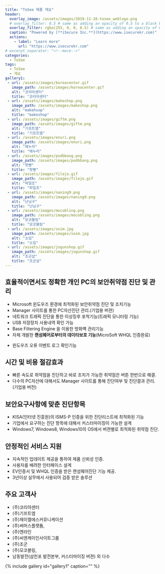 ```yaml
---
title: "ToSee 제품 개요"
header:
  overlay_image: /assets/images/2019-11-28-tosee_weblogo.png
  # overlay_filter: 0.5 # same as adding an opacity of 0.5 to a black background or "rgba(255, 0, 0, 0.5)"
  overlay_filter: rgba(255, 0, 0, 0.5) # same as adding an opacity of 0.5 to a black background or "rgba(255, 0, 0, 0.5)"
  caption: "Powered by [**iSecure Inc.**](https://www.isecurekr.com)"
  actions:
    - label: "Learn more"
      url: "https://www.isecurekr.com"
# excerpt_separator: "<!--more-->"
categories:
  - ToSee
tags:
  - ToSee
  - 개요
gallery1:
 - url: /assets/images/koreacenter.gif
   image_path: /assets/images/koreacenter.gif
   alt: "코리아센터"
   title: "코리아센터"
 - url: /assets/images/makeshop.png
   image_path: /assets/images/makeshop.png
   alt: "makehsop"
   title: "makeshop"
 - url: /assets/images/giftm.png
   image_path: /assets/images/giftm.png
   alt: "기프트엠"
   title: "기프트엠"
 - url: /assets/images/enuri.png
   image_path: /assets/images/enuri.png
   alt: "에누리"
   title: "에누리"
 - url: /assets/images/podbbang.png
   image_path: /assets/images/podbbang.png
   alt: "팟빵"
   title: "팟빵"
 - url: /assets/images/filejo.gif
   image_path: /assets/images/filejo.gif
   alt: "파일조"
   title: "파일조"
 - url: /assets/images/naning9.png
   image_path: /assets/images/naning9.png
   alt: "난닝구"
   title: "난닝구"
 - url: /assets/images/mocobling.png
   image_path: /assets/images/mocobling.png
   alt: "모코블링"
   title: "모코블링"
 - url: /assets/images/soim.jpg
   image_path: /assets/images/soim.jpg
   alt: "소임"
   title: "소임"
 - url: /assets/images/jogunshop.gif
   image_path: /assets/images/jogunshop.gif
   alt: "조군샵"
   title: "조군샵"
---
```


## 효율적이면서도 정확한 개인 PC의 보안취약점 진단 및 관리
   * Microsoft 윈도우즈 환경에 최적화된 보안취약점 진단 및 조치기능
   * Manager 사이트를 통한 PC자산진단 관리.(기업용 버젼)
   * 네트워크 트래픽 진단을 통한 이상징후 포착기능(트래픽 모니터링 기능)
   * USB 저장장치 사용내역 확인 가능
   * Base Filtering Engine 을 이용한 방화벽 관리기능
   * 자체 개발한 **랜섬웨어로부터의 데이타보호 기능**(MicroSoft WHQL 인증완료)
   <!-- * Work and Life Balance 관리를 위한 52시간 관리기능(기업용 버젼) -->
   * 윈도우즈 오류 이벤트 로그 확인기능

## 시간 및 비용 절감효과
   * 빠른 속도로 취약점을 진단하고 바로 조치가 가능한 취약점은 버튼 한번으로 해결.
   * 다수의 PC자산에 대해서도 Manager 사이트를 통해 진단여부 및 진단결과 관리.(기업용 버전)

## 보안요구사항에 맞춘 진단항목
   * KISA(인터넷 진흥원)의 ISMS-P 인증을 위한 진단리스트에 최적화된 기능
   * 기업에서 요구하는 진단 항목에 대해서 커스터마이징이 가능한 설계
   * Windows7, Windows8, Windows10의 OS에서 버젼별로 최적화된 취약점 진단.

## 안정적인 서비스 지원
   * 지속적인 업데이트 제공을 통하여 제품 신뢰성 인증.
   * 사용자를 배려한 인터페이스 설계
   * EV인증서 및 WHQL 인증을 받은 랜섬웨어진단 기능 제공.
   * 3년이상 실무에서 사용되어 검증 받은 솔루션

## 주요 고객사
   * (주)코리아센터
   * (주)기프트엠
   * (주)제이엘에스커뮤니케이션
   * (주)써머스플랫폼, 
   * (주)엔라인
   * (주)씨엔케이인사이트그룹
   * (주)조군
   * (주)모코블링, 
   * 남동발전(삼천포 발전본부, 커스터마이징 버젼)
   외 다수

   {% include gallery id="gallery1" caption="" %}